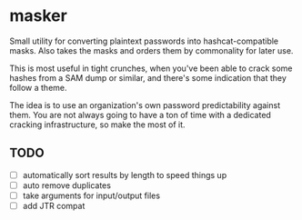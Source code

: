# masker
Small utility for converting plaintext passwords into hashcat-compatible masks. Also takes the masks and orders them by commonality for later use.

This is most useful in tight crunches, when you've been able to crack some hashes from a SAM dump or similar, and there's some indication that they follow a theme.

The idea is to use an organization's own password predictability against
them. You are not always going to have a ton of time with a dedicated
cracking infrastructure, so make the most of it.

## TODO
- [ ] automatically sort results by length to speed things up
- [ ] auto remove duplicates
- [ ] take arguments for input/output files
- [ ] add JTR compat
